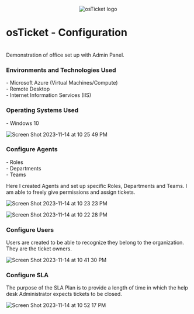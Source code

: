 <p align="center">
<img src="https://i.imgur.com/Clzj7Xs.png" alt="osTicket logo"/>
</p>


<h1>osTicket - Configuration</h1>
<br>Demonstration of office set up with Admin Panel.<br/>


<h3>Environments and Technologies Used</h3>
- Microsoft Azure (Virtual Machines/Compute)<br>
- Remote Desktop<br>
- Internet Information Services (IIS)


<h3>Operating Systems Used </h3>
- Windows 10


![Screen Shot 2023-11-14 at 10 25 49 PM](https://github.com/jonriv23/osticket/assets/143762386/fccd8609-06f9-4103-a751-2964e420772a)



<h3>Configure Agents</h3>
- Roles<br>
- Departments<br>
- Teams<br>
<p>
Here I created Agents and set up specific Roles, Departments and Teams. I am able to freely give permissions and assign tickets.  
</p>

![Screen Shot 2023-11-14 at 10 23 23 PM](https://github.com/jonriv23/osticket/assets/143762386/a97916e5-0066-4d3c-b146-84dd80c986f5)

![Screen Shot 2023-11-14 at 10 22 28 PM](https://github.com/jonriv23/osticket/assets/143762386/6a45f4b8-1599-4144-8add-53cb42bf84fb)



<h3>Configure Users</h3>
<p>
Users are created to be able to recognize they belong to the organization. They are the ticket owners. 
</p>

![Screen Shot 2023-11-14 at 10 41 30 PM](https://github.com/jonriv23/osticket/assets/143762386/514d2e33-76b5-4ca5-b21f-8d44ebc740c6)


<h3>Configure SLA</h3>
<p>
The purpose of the SLA Plan is to provide a length of time in which the help desk Administrator expects tickets to be closed.
</p>

![Screen Shot 2023-11-14 at 10 52 17 PM](https://github.com/jonriv23/osticket/assets/143762386/a1c040c9-b1a6-4b6b-af88-58422b3af379)
